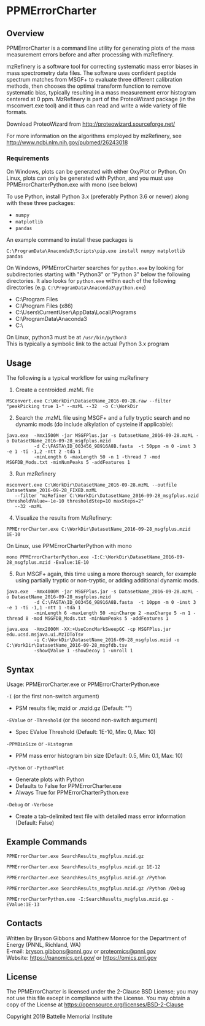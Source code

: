 # PPMErrorCharter

## Overview
PPMErrorCharter is a command line utility for generating plots of the 
mass measurement errors before and after processing with mzRefinery.

mzRefinery is a software tool for correcting systematic mass error biases in 
mass spectrometry data files. The software uses confident peptide spectrum matches 
from MSGF+ to evaluate three different calibration methods, then chooses the 
optimal transform function to remove systematic bias, typically resulting in 
a mass measurement error histogram centered at 0 ppm. MzRefinery is part of the 
ProteoWizard package (in the msconvert.exe tool) and it thus can read and write 
a wide variety of file formats.

Download ProteoWizard from http://proteowizard.sourceforge.net/

For more information on the algorithms employed by mzRefinery, see http://www.ncbi.nlm.nih.gov/pubmed/26243018

### Requirements

On Windows, plots can be generated with either OxyPlot or Python.
On Linux, plots can only be generated with Python, and you must use PPMErrorCharterPython.exe with mono (see below)

To use Python, install Python 3.x (preferably Python 3.6 or newer) along with these three packages:
* `numpy` 
* `matplotlib`
* `pandas`

An example command to install these packages is
```
C:\ProgramData\Anaconda3\Scripts\pip.exe install numpy matplotlib pandas
```

On Windows, PPMErrorCharter searches for `python.exe` by looking for subdirectories starting with "Python3" or "Python 3" below the following directories.
It also looks for `python.exe` within each of the following directories (e.g. `C:\ProgramData\Anaconda3\python.exe`)
* C:\Program Files
* C:\Program Files (x86)
* C:\Users\CurrentUser\AppData\Local\Programs
* C:\ProgramData\Anaconda3
* C:\

On Linux, python3 must be at `/usr/bin/python3`\
This is typically a symbolic link to the actual Python 3.x program

## Usage

The following is a typical workflow for using mzRefinery

1. Create a centroided .mzML file

```
MSConvert.exe C:\WorkDir\DatasetName_2016-09-28.raw --filter "peakPicking true 1-" --mzML --32  -o C:\WorkDir
```


2. Search the .mzML file using MSGF+ and a fully tryptic search and no dynamic mods (do include alkylation of cysteine if applicable):

```
java.exe  -Xmx1500M -jar MSGFPlus.jar -s DatasetName_2016-09-28.mzML -o DatasetName_2016-09-28_msgfplus.mzid 
          -d C:\FASTA\ID_003456_9B916A8B.fasta  -t 50ppm -m 0 -inst 3 -e 1 -ti -1,2 -ntt 2 -tda 1 
          -minLength 6 -maxLength 50 -n 1 -thread 7 -mod MSGFDB_Mods.txt -minNumPeaks 5 -addFeatures 1
```

3. Run mzRefinery

```
msconvert.exe C:\WorkDir\DatasetName_2016-09-28.mzML --outfile DatasetName_2016-09-28_FIXED.mzML 
   --filter "mzRefiner C:\WorkDir\DatasetName_2016-09-28_msgfplus.mzid thresholdValue=-1e-10 thresholdStep=10 maxSteps=2" 
   --32 -mzML
```

4. Visualize the results from MzRefinery:

```
PPMErrorCharter.exe C:\WorkDir\DatasetName_2016-09-28_msgfplus.mzid 1E-10
```

On Linux, use PPMErrorCharterPython with mono
```
mono PPMErrorCharterPython.exe -I:C:\WorkDir\DatasetName_2016-09-28_msgfplus.mzid -Evalue:1E-10
```
 

5. Run MSGF+ again, this time using a more thorough search, for example using partially tryptic or non-tryptic, or adding additional dynamic mods.

```
java.exe  -Xmx4000M -jar MSGFPlus.jar -s DatasetName_2016-09-28.mzML -o DatasetName_2016-09-28_msgfplus.mzid 
          -d C:\FASTA\ID_003456_9B916A8B.fasta  -t 10ppm -m 0 -inst 3 -e 1 -ti -1,1 -ntt 1 -tda 1 
          -minLength 6 -maxLength 50 -minCharge 2 -maxCharge 5 -n 1 -thread 8 -mod MSGFDB_Mods.txt -minNumPeaks 5 -addFeatures 1
```

```
java.exe  -Xmx2000M -XX:+UseConcMarkSweepGC -cp MSGFPlus.jar edu.ucsd.msjava.ui.MzIDToTsv 
          -i C:\WorkDir\DatasetName_2016-09-28_msgfplus.mzid -o C:\WorkDir\DatasetName_2016-09-28_msgfdb.tsv 
          -showQValue 1 -showDecoy 1 -unroll 1
```

## Syntax

Usage: PPMErrorCharter.exe or PPMErrorCharterPython.exe

`-I` (or the first non-switch argument)
* PSM results file; mzid or .mzid.gz (Default: "")

`-EValue` or `-Threshold` (or the second non-switch argument)
* Spec EValue Threshold (Default: 1E-10, Min: 0, Max: 10)

`-PPMBinSize` or `-Histogram`
* PPM mass error histogram bin size (Default: 0.5, Min: 0.1, Max: 10)

`-Python` or `-PythonPlot`
* Generate plots with Python
* Defaults to False for PPMErrorCharter.exe
* Always True for PPMErrorCharterPython.exe

`-Debug` or `-Verbose`
* Create a tab-delimited text file with detailed mass error information (Default: False)

## Example Commands

`PPMErrorCharter.exe SearchResults_msgfplus.mzid.gz`

`PPMErrorCharter.exe SearchResults_msgfplus.mzid.gz 1E-12`

`PPMErrorCharter.exe SearchResults_msgfplus.mzid.gz /Python`

`PPMErrorCharter.exe SearchResults_msgfplus.mzid.gz /Python /Debug`

`PPMErrorCharterPython.exe -I:SearchResults_msgfplus.mzid.gz -EValue:1E-13`


## Contacts

Written by Bryson Gibbons and Matthew Monroe for the Department of Energy (PNNL, Richland, WA) \
E-mail: bryson.gibbons@pnnl.gov or proteomics@pnnl.gov \
Website: https://panomics.pnl.gov/ or https://omics.pnl.gov

## License

The PPMErrorCharter is licensed under the 2-Clause BSD License; 
you may not use this file except in compliance with the License.
You may obtain a copy of the License at https://opensource.org/licenses/BSD-2-Clause

Copyright 2019 Battelle Memorial Institute
